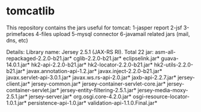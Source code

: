 tomcatlib
=========
This repository contains the jars useful for tomcat:
1-jasper report
2-jsf
3-primefaces
4-files upload
5-mysql connector
6-javamail related jars (mail, dns, etc)



Details:
Library name: Jersey 2.5.1 (JAX-RS RI). Total 22 jar:
asm-all-repackaged-2.2.0-b21.jar*
cglib-2.2.0-b21.jar*
eclipselink.jar*
guava-14.0.1.jar*
hk2-api-2.2.0-b21.jar*
hk2-locator-2.2.0-b21.jar*
hk2-utils-2.2.0-b21.jar*
javax.annotation-api-1.2.jar*
javax.inject-2.2.0-b21.jar*
javax.servlet-api-3.0.1.jar*
javax.ws.rs-api-2.0.jar*
jaxb-api-2.2.7.jar*
jersey-client.jar*
jersey-common.jar*
jersey-container-servlet-core.jar*
jersey-container-servlet.jar*
jersey-entity-filtering-2.5.1.jar*
jersey-media-moxy-2.5.1.jar*
jersey-server.jar*
org.osgi.core-4.2.0.jar*
osgi-resource-locator-1.0.1.jar*
persistence-api-1.0.jar*
validation-api-1.1.0.Final.jar*
